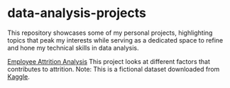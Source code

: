 # data-analysis-projects

This repository showcases some of my personal projects, highlighting topics that peak my interests while serving as a dedicated space to refine and hone my technical skills in data analysis.


[Employee Attrition Analysis](Employee%20Attrition%20Analysis.ipynb)
This project looks at different factors that contributes to attrition. Note: This is a fictional dataset downloaded from [Kaggle](https://www.kaggle.com/code/faressayah/ibm-hr-analytics-employee-attrition-performance). 


